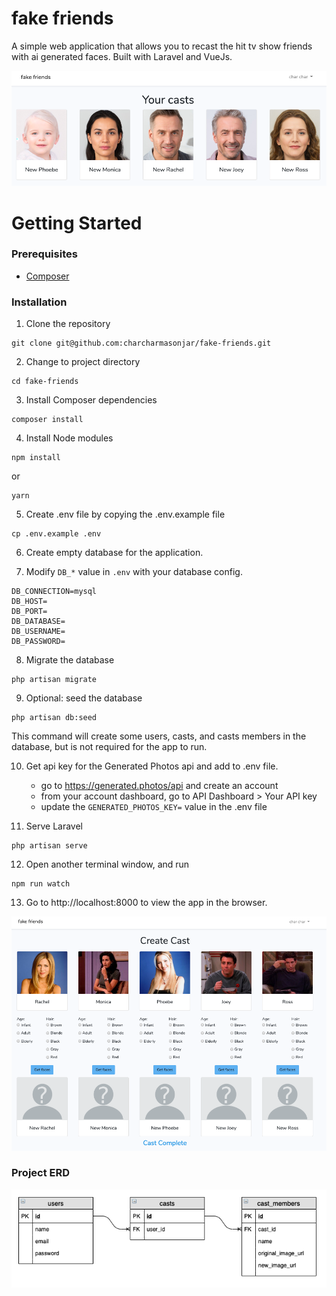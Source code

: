 # fake friends
A simple web application that allows you to recast the hit tv show friends with ai generated faces. Built with Laravel and VueJs.

<img src="your_casts.png">

# Getting Started

### Prerequisites

* [Composer](https://getcomposer.org/download/)

### Installation

1. Clone the repository

```
git clone git@github.com:charcharmasonjar/fake-friends.git
```

2. Change to project directory

```
cd fake-friends
```

3. Install Composer dependencies

````
composer install
````

4. Install Node modules

````
npm install
````

or 

```
yarn
```

5. Create .env file by copying the .env.example file

```
cp .env.example .env
```

6. Create empty database for the application. 

7. Modify `DB_*` value in `.env` with your database config.

```
DB_CONNECTION=mysql
DB_HOST=
DB_PORT=
DB_DATABASE=
DB_USERNAME=
DB_PASSWORD=
```

8. Migrate the database

````
php artisan migrate
````

9. Optional: seed the database

````
php artisan db:seed
````

This command will create some users, casts, and casts members in the database, but is not required for the app to run.

10. Get api key for the Generated Photos api and add to .env file.
    * go to https://generated.photos/api and create an account
    * from your account dashboard, go to API Dashboard > Your API key
    * update the `GENERATED_PHOTOS_KEY=` value in the .env file

11. Serve Laravel

````
php artisan serve
````

12. Open another terminal window, and run

```
npm run watch
```

13. Go to http://localhost:8000 to view the app in the browser.

<img src="create_cast.png">

### Project ERD
![ERD](https://github.com/charcharmasonjar/fake-friends/blob/master/ERD.png)
